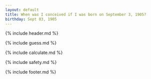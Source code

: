 ```yaml
---
layout: default
title: When was I conceived if I was born on September 3, 1905?
birthday: Sept 03, 1905
---
```


{% include header.md %}

{% include guess.md %}

{% include calculate.md %}

{% include safety.md %}

{% include footer.md %}



